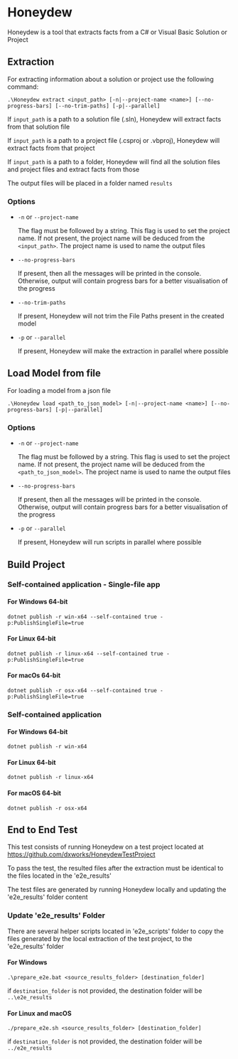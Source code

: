 ﻿# Honeydew

Honeydew is a tool that extracts facts from a C# or Visual Basic Solution or Project

## Extraction

For extracting information about a solution or project use the following command:

```
.\Honeydew extract <input_path> [-n|--project-name <name>] [--no-progress-bars] [--no-trim-paths] [-p|--parallel]
```

If `input_path` is a path to a solution file (.sln), Honeydew will extract facts from that solution file

If `input_path` is a path to a project file (.csproj or .vbproj), Honeydew will extract facts from that project

If `input_path` is a path to a folder, Honeydew will find all the solution files and project files and extract facts
from those

The output files will be placed in a folder named `results`

### Options

- `-n` or `--project-name`

  The flag must be followed by a string. This flag is used to set the project name. If not present, the project name
  will be deduced from the `<input_path>`. The project name is used to name the output files


- `--no-progress-bars`

  If present, then all the messages will be printed in the console. Otherwise, output will contain progress bars for a
  better visualisation of the progress


- `--no-trim-paths`

  If present, Honeydew will not trim the File Paths present in the created model


- `-p` or `--parallel`

  If present, Honeydew will make the extraction in parallel where possible

## Load Model from file

For loading a model from a json file

```
.\Honeydew load <path_to_json_model> [-n|--project-name <name>] [--no-progress-bars] [-p|--parallel]
```

### Options

- `-n` or `--project-name`

  The flag must be followed by a string. This flag is used to set the project name. If not present, the project name
  will be deduced from the `<path_to_json_model>`. The project name is used to name the output files


- `--no-progress-bars`

  If present, then all the messages will be printed in the console. Otherwise, output will contain progress bars for a
  better visualisation of the progress


- `-p` or `--parallel`

  If present, Honeydew will run scripts in parallel where possible

## Build Project

### Self-contained application - Single-file app

#### For Windows 64-bit

```
dotnet publish -r win-x64 --self-contained true -p:PublishSingleFile=true 
```

#### For Linux 64-bit

```
dotnet publish -r linux-x64 --self-contained true -p:PublishSingleFile=true 
```

#### For macOs 64-bit

```
dotnet publish -r osx-x64 --self-contained true -p:PublishSingleFile=true 
```

### Self-contained application

#### For Windows 64-bit

```
dotnet publish -r win-x64
```

#### For Linux 64-bit

```
dotnet publish -r linux-x64
```

#### For macOS 64-bit

```
dotnet publish -r osx-x64
```

## End to End Test

This test consists of running Honeydew on a test project located at https://github.com/dxworks/HoneydewTestProject

To pass the test, the resulted files after the extraction must be identical to the files located in the 'e2e_results'

The test files are generated by running Honeydew locally and updating the 'e2e_results' folder content

### Update 'e2e_results' Folder

There are several helper scripts located in 'e2e_scripts' folder to copy the files generated by the local extraction of
the test project, to the 'e2e_results' folder

#### For Windows

```
.\prepare_e2e.bat <source_results_folder> [destination_folder]
```

if `destination_folder` is not provided, the destination folder will be `..\e2e_results`

#### For Linux and macOS

```
./prepare_e2e.sh <source_results_folder> [destination_folder]
```

if `destination_folder` is not provided, the destination folder will be `../e2e_results`
